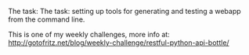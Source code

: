 The task: The task: setting up tools for generating and testing a webapp from the command line.

This is one of my weekly challenges, more info at: http://gotofritz.net/blog/weekly-challenge/restful-python-api-bottle/

